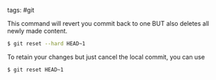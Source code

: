tags: #git

This command will revert you commit back to one BUT also deletes all newly made content.
```bash
$ git reset --hard HEAD~1
```

To retain your changes but just cancel the local commit, you can use 
```bash
$ git reset HEAD~1
```
